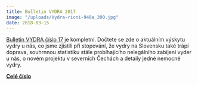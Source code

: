 ```yaml
---
title: Bulletin VYDRA 2017
image: "/uploads/Vydra-ricni-948a_300.jpg"
date: 2018-03-15
---
```

[Bulletin VYDRA číslo 17][1] je kompletní. Dočtete se zde o aktuálním výskytu
vydry u nás, co jsme zjistili při stopování, že vydry na Slovensku také
trápí doprava, souhrnnou statistiku stále probíhajícího nelegálního
zabíjení vyder u nás, o novém projektu v severních Čechách a detaily
jedné nemocné vydry.

[**Celé číslo**][1]


[1]: /ke-stazeni/bulletin-vydra/bulletin-vydra-17
